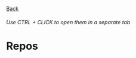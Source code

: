 [Back](https://github.com/MV88/DevResources)

<h6>Use CTRL + CLICK to open them in a separate tab</h6>

# Repos